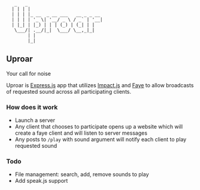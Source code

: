        _   _
      | | | |
      | | | |_ __  _ __ ___   __ _ _ __
      | | | | '_ \| '__/ _ \ / _` | '__|
      | |_| | |_) | | | (_) | (_| | |
       \___/| .__/|_|  \___/ \__,_|_|
            | |
            |_|

## Uproar ##

Your call for noise

Uproar is [Express.js](http://expressjs.com/) app that utilizes [Impact.js](http://impactjs.com/) and [Faye](http://faye.jcoglan.com/)
to allow broadcasts of requested sound across all participating clients.

### How does it work ###

* Launch a server
* Any client that chooses to participate opens up a website which will create a faye client and will listen to
server messages
* Any posts to `/play` with sound argument will notify each client to play requested sound

### Todo ###

* File management: search, add, remove sounds to play
* Add speak.js support